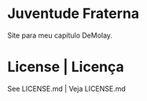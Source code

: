 # Juventude Fraterna
Site para meu capítulo DeMolay.

# License | Licença
See LICENSE.md | Veja LICENSE.md
